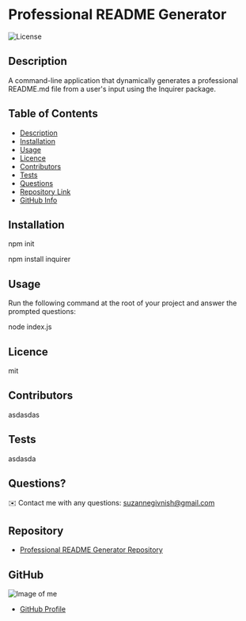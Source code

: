 
# Professional README Generator

![License](https://img.shields.io/badge/License-mit-blue.svg "License Badge")

## Description 
A command-line application that dynamically generates a professional README.md file from a user's input using the Inquirer package.

## Table of Contents
- [Description](#Description)
- [Installation](#Installation)
- [Usage](#Usage)
- [Licence](#Licence)
- [Contributors](#Contributors)
- [Tests](#Tests)
- [Questions](#Questions)
- [Repository Link](#Repository)
- [GitHub Info](#GitHub) 

## Installation
npm init

npm install inquirer

## Usage
Run the following command at the root of your project and answer the prompted questions:

node index.js

## Licence
mit

## Contributors
asdasdas

## Tests
asdasda

## Questions?
✉️ Contact me with any questions: suzannegivnish@gmail.com

## Repository
- [Professional README Generator Repository](https://github.com/suzygiv/Professional-README-Generator)

## GitHub
![Image of me](https://avatars0.githubusercontent.com/u/69487481?v=4)
- [GitHub Profile](https://github.com/suzygiv)

